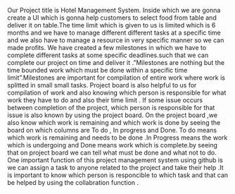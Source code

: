 Our Project title is Hotel Management System. Inside which we are gonna create a UI which is gonna help customers to select food from table and deliver it on table.The time limit which is given to us is limited which is 6 months and we have to manage different different tasks at a specific time and we also have to manage a resource in very specific manner so we can made profits.
	We have created a few milestones in which we have to complete different tasks at some specific deadlines.such that we can complete our project on time and deliver it .”Milestones are nothing but the time bounded work which must be done within a specific time limit”.Milestones are important for compilation of entire work where work is splitted in small small tasks.
	Project board is also helpful to us for compilation of work and also knowing which person is responsible for what work they have to do and also their time limit . If some issue occurs between completion of the project, which person is responsible for that issue is also known by using the project board. 
	On the project board ,we also know which work is remaining and which work is done by seeing the board on which columns are To do , In progress and Done.  To do means which work is remaining and needs to be done .In Progress means the work which is undergoing and Done means work which is complete.by seeing that on project board we can tell what must be done and what not to do.
 	One important function of this project management system using github is we can assign a task to anyone related to the project and take their help .It is important to know which person is responcible to which task and that can be helped by using the collabration function .
